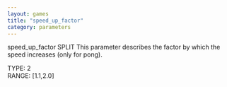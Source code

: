 ```yaml
---
layout: games
title: "speed_up_factor"
category: parameters
---
```


speed_up_factor SPLIT This parameter describes the factor by which the speed increases (only for pong).

TYPE: 2
<br>
RANGE: [1.1,2.0]
